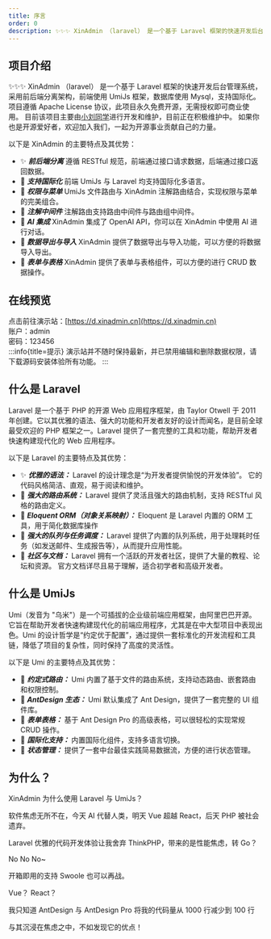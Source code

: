 ```yaml
---
title: 序言
order: 0
description: ✨✨✨ XinAdmin （laravel） 是一个基于 Laravel 框架的快速开发后台管理系统，采用前后端分离架构，前端使用 UmiJs 框架，数据库使用 Mysql，支持国际化。
---
```


## 项目介绍

✨✨✨ XinAdmin （laravel） 是一个基于 Laravel 框架的快速开发后台管理系统，采用前后端分离架构，前端使用 UmiJs 框架，数据库使用 Mysql，支持国际化。
项目遵循 Apache License 协议，此项目永久免费开源，无需授权即可商业使用。
目前该项目主要由[小刘同学](https://xineny.cn)进行开发和维护，目前正在积极维护中。
如果你也是开源爱好者，欢迎加入我们，一起为开源事业贡献自己的力量。

以下是 XinAdmin 的主要特点及其优势：

- ✨ **_前后端分离_** 遵循 RESTful 规范，前端通过接口请求数据，后端通过接口返回数据。
- 🧵 **_支持国际化_** 前端 UmiJs 与 Laravel 均支持国际化多语言。
- 👑 **_权限与菜单_** UmiJs 文件路由与 XinAdmin 注解路由结合，实现权限与菜单的完美组合。
- 🎄 **_注解中间件_** 注解路由支持路由中间件与路由组中间件。
- 🎑 **_AI 集成_** XinAdmin 集成了 OpenAI API，你可以在 XinAdmin 中使用 AI 进行对话。
- 🛒 **_数据导出与导入_** XinAdmin 提供了数据导出与导入功能，可以方便的将数据导入导出。
- 🎨 **_表单与表格_** XinAdmin 提供了表单与表格组件，可以方便的进行 CRUD 数据操作。

## 在线预览

点击前往演示站：[https://d.xinadmin.cn](https://d.xinadmin.cn) <br>
账户：admin <br>
密码：123456 <br>
:::info{title=提示}
演示站并不随时保持最新，并已禁用编辑和删除数据权限，请下载源码安装体验所有功能。
:::

## 什么是 Laravel

Laravel 是一个基于 PHP 的开源 Web 应用程序框架，由 Taylor Otwell 于 2011 年创建。它以其优雅的语法、强大的功能和开发者友好的设计而闻名，是目前全球最受欢迎的 PHP 框架之一。Laravel 提供了一套完整的工具和功能，帮助开发者快速构建现代化的 Web 应用程序。

以下是 Laravel 的主要特点及其优势：

- ✨ **_优雅的语法：_** Laravel 的设计理念是“为开发者提供愉悦的开发体验”。 它的代码风格简洁、直观，易于阅读和维护。
- 🎉 **_强大的路由系统：_** Laravel 提供了灵活且强大的路由机制，支持 RESTful 风格的路由定义。
- 🧵 **_Eloquent ORM（对象关系映射）：_** Eloquent 是 Laravel 内置的 ORM 工具，用于简化数据库操作
- 🪭 **_强大的队列与任务调度：_** Laravel 提供了内置的队列系统，用于处理耗时任务（如发送邮件、生成报告等），从而提升应用性能。
- 👑 **_社区与文档：_** Laravel 拥有一个活跃的开发者社区，提供了大量的教程、论坛和资源。 官方文档详尽且易于理解，适合初学者和高级开发者。

## 什么是 UmiJs

Umi（发音为 "乌米"）是一个可插拔的企业级前端应用框架，由阿里巴巴开源。它旨在帮助开发者快速构建现代化的前端应用程序，尤其是在中大型项目中表现出色。Umi 的设计哲学是“约定优于配置”，通过提供一套标准化的开发流程和工具链，降低了项目的复杂性，同时保持了高度的灵活性。

以下是 Umi 的主要特点及其优势：

- 🎄 **_约定式路由：_** Umi 内置了基于文件的路由系统，支持动态路由、嵌套路由和权限控制。
- 🎨 **_AntDesign 生态：_** Umi 默认集成了 Ant Design，提供了一套完整的 UI 组件库。
- 🎢 **_表单表格：_** 基于 Ant Design Pro 的高级表格，可以很轻松的实现常规 CRUD 操作。
- 🎑 **_国际化支持：_** 内置国际化组件，支持多语言切换。
- 🛒 **_状态管理：_** 提供了一套中台最佳实践简易数据流，方便的进行状态管理。

## 为什么？

XinAdmin 为什么使用 Laravel 与 UmiJs？

软件焦虑无所不在，今天 AI 代替人类，明天 Vue 超越 React，后天 PHP 被社会遗弃。

Laravel 优雅的代码开发体验让我舍弃 ThinkPHP，带来的是性能焦虑，转 Go？

No No No~

开箱即用的支持 Swoole 也可以再战。

Vue？ React？

我只知道 AntDesign 与 AntDesign Pro 将我的代码量从 1000 行减少到 100 行

与其沉浸在焦虑之中，不如发现它的优点！
